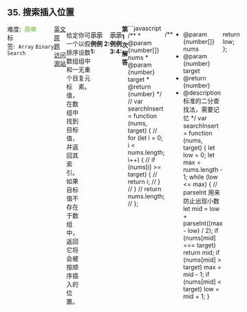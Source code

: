 <div style="font-size: 20px; margin-bottom: 15px; font-weight: bold;">35. 搜索插入位置</div>
<div style="display: flex; font-size: 14px; justify-content: space-between;"><div><span style="margin-right: 30px;">难度:&nbsp;&nbsp;<label style="color: rgb(90, 183, 38);">简单</label></span><span style="margin-right: 30px;">标签:&nbsp;&nbsp;<code>Array</code>&nbsp;<code>Binary Search</code></span></div><div><span style="margin-right: 15px;"><a href="https://leetcode.com/problems/search-insert-position/">英文原题</a></span><span><a href="https://leetcode-cn.com/problems/search-insert-position/">访问源站</a></span></div>
<hr style="height: 1px; margin: 1em 0px;" />
<p>给定一个排序数组和一个目标值，在数组中找到目标值，并返回其索引。如果目标值不存在于数组中，返回它将会被按顺序插入的位置。</p>

<p>你可以假设数组中无重复元素。</p>

<p><strong>示例 1:</strong></p>

<pre><strong>输入:</strong> [1,3,5,6], 5
<strong>输出:</strong> 2
</pre>

<p><strong>示例&nbsp;2:</strong></p>

<pre><strong>输入:</strong> [1,3,5,6], 2
<strong>输出:</strong> 1
</pre>

<p><strong>示例 3:</strong></p>

<pre><strong>输入:</strong> [1,3,5,6], 7
<strong>输出:</strong> 4
</pre>

<p><strong>示例 4:</strong></p>

<pre><strong>输入:</strong> [1,3,5,6], 0
<strong>输出:</strong> 0
</pre>

<hr style="height: 1px; margin: 1em 0px;" />
<strong>第1次解答</strong>
```javascript
/**
 * @param {number[]} nums
 * @param {number} target
 * @return {number}
 */
// var searchInsert = function (nums, target) {
//   for (let i = 0; i < nums.length; i++) {
//     if (nums[i] >= target) {
//       return i;
//     }
//   }
//   return nums.length;
// };

/**
 * @param {number[]} nums
 * @param {number} target
 * @return {number}
 * @description 标准的二分查找法，需要记忆
 */
var searchInsert = function (nums, target) {
  let low = 0;
  let max = nums.length - 1;
  while (low <= max) {
    // parseInt 用来防止出现小数
    let mid = low + parseInt((max - low) / 2);
    if (nums[mid] === target) return mid;
    if (nums[mid] > target) max = mid - 1;
    if (nums[mid] < target) low = mid + 1;
  }

  return low;
};
```